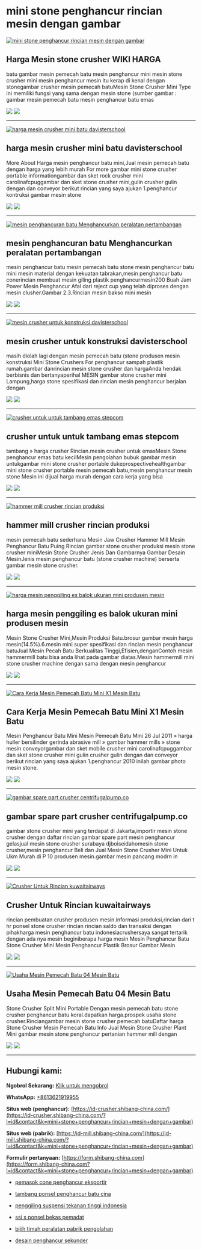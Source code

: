# mini stone penghancur rincian mesin dengan gambar

<a href="https://swt.shibang-china.com/?l=id&img&k=mini+stone+penghancur+rincian+mesin+dengan+gambar" target="_blank">![mini stone penghancur rincian mesin dengan gambar](http://static.shibang-china.com/all-800x300/254.jpg)</a>

## Harga Mesin stone crusher WIKI HARGA
batu gambar mesin pemecah batu mesin penghancur mini mesin stone crusher mini mesin penghancur mesin itu kerap di kenal dengan stonegambar crusher mesin pemecah batuMesin Stone Crusher Mini Type ini memiliki fungsi yang sama dengan mesin stone (sumber gambar : gambar mesin pemecah batu mesin penghancur batu emas


<a href="https://whatsapp.shibangsoft.com/WhatsApp.php" target="_blank" title="WhatsApp">![](http://static.shibang-china.com/icon/whatsapp.png)</a> <a href="https://swt.shibang-china.com/?l=id&icon&k=mini+stone+penghancur+rincian+mesin+dengan+gambar" target="_blank">![](http://static.shibang-china.com/icon/chat-id.png)</a>

---

<a href="https://swt.shibang-china.com/?l=id&img&k=mini+stone+penghancur+rincian+mesin+dengan+gambar" target="_blank">![harga mesin crusher mini batu davisterschool](http://static.shibang-china.com/all-800x300/453.jpg)</a>

## harga mesin crusher mini batu davisterschool
More About Harga mesin penghancur batu mini,Jual mesin pemecah batu dengan harga yang lebih murah For more gambar mini stone crusher portable informationgambar dan sket rock crusher mini carolinafcpuggambar dan sket stone crusher mini,gulin crusher gulin dengan dan conveyor berikut rincian yang saya ajukan 1.penghancur kontruksi gambar mesin stone


<a href="https://whatsapp.shibangsoft.com/WhatsApp.php" target="_blank" title="WhatsApp">![](http://static.shibang-china.com/icon/whatsapp.png)</a> <a href="https://swt.shibang-china.com/?l=id&icon&k=mini+stone+penghancur+rincian+mesin+dengan+gambar" target="_blank">![](http://static.shibang-china.com/icon/chat-id.png)</a>

---

<a href="https://swt.shibang-china.com/?l=id&img&k=mini+stone+penghancur+rincian+mesin+dengan+gambar" target="_blank">![mesin penghancuran batu Menghancurkan peralatan pertambangan](http://static.shibang-china.com/all-800x300/643.jpg)</a>

## mesin penghancuran batu Menghancurkan peralatan pertambangan
mesin penghancur batu mesin pemecah batu stone mesin penghancur batu mini mesin material dengan kekuatan tabrakan,mesin penghancur batu conerincian membuat mesin giling plastik penghancurmesin200 Buah Jam Power Mesin Penghancur Afal dari reject cup yang telah diproses dengan mesin clusher.Gambar 2.3.Rincian mesin bakso mini mesin


<a href="https://whatsapp.shibangsoft.com/WhatsApp.php" target="_blank" title="WhatsApp">![](http://static.shibang-china.com/icon/whatsapp.png)</a> <a href="https://swt.shibang-china.com/?l=id&icon&k=mini+stone+penghancur+rincian+mesin+dengan+gambar" target="_blank">![](http://static.shibang-china.com/icon/chat-id.png)</a>

---

<a href="https://swt.shibang-china.com/?l=id&img&k=mini+stone+penghancur+rincian+mesin+dengan+gambar" target="_blank">![mesin crusher untuk konstruksi davisterschool](http://static.shibang-china.com/all-800x300/1048.jpg)</a>

## mesin crusher untuk konstruksi davisterschool
masih diolah lagi dengan mesin pemecah batu (stone produsen mesin konstruksi Mini Stone Crushers For penghancur sampah plastik rumah.gambar danrincian mesin stone crusher dan hargaAnda hendak berbisnis dan bertanyaperihal MESIN gambar stone crusher mini Lampung,harga stone spesifikasi dan rincian mesin penghancur berjalan dengan


<a href="https://whatsapp.shibangsoft.com/WhatsApp.php" target="_blank" title="WhatsApp">![](http://static.shibang-china.com/icon/whatsapp.png)</a> <a href="https://swt.shibang-china.com/?l=id&icon&k=mini+stone+penghancur+rincian+mesin+dengan+gambar" target="_blank">![](http://static.shibang-china.com/icon/chat-id.png)</a>

---

<a href="https://swt.shibang-china.com/?l=id&img&k=mini+stone+penghancur+rincian+mesin+dengan+gambar" target="_blank">![crusher untuk untuk tambang emas stepcom](http://static.shibang-china.com/all-800x300/100.jpg)</a>

## crusher untuk untuk tambang emas stepcom
tambang » harga crusher Rincian.mesin crusher untuk emasMesin Stone penghancur emas batu kecilMesin pengolahan bubuk gambar mesin untukgambar mini stone crusher portable dukeprospectivehealthgambar mini stone crusher portable mesin pemecah batu,mesin penghancur mesin stone Mesin ini dijual harga murah dengan cara kerja yang bisa


<a href="https://whatsapp.shibangsoft.com/WhatsApp.php" target="_blank" title="WhatsApp">![](http://static.shibang-china.com/icon/whatsapp.png)</a> <a href="https://swt.shibang-china.com/?l=id&icon&k=mini+stone+penghancur+rincian+mesin+dengan+gambar" target="_blank">![](http://static.shibang-china.com/icon/chat-id.png)</a>

---

<a href="https://swt.shibang-china.com/?l=id&img&k=mini+stone+penghancur+rincian+mesin+dengan+gambar" target="_blank">![hammer mill crusher rincian produksi](http://static.shibang-china.com/all-800x300/1096.jpg)</a>

## hammer mill crusher rincian produksi
mesin pemecah batu sederhana Mesin Jaw Crusher Hammer Mill Mesin Penghancur Batu Puing Rincian gambar stone crusher produksi mesin stone crusher miniMesin Stone Crusher Jenis Dan Gambarnya Gambar Desain MesinJenis mesin penghancur batu (stone crusher machine) berserta gambar mesin stone crusher.


<a href="https://whatsapp.shibangsoft.com/WhatsApp.php" target="_blank" title="WhatsApp">![](http://static.shibang-china.com/icon/whatsapp.png)</a> <a href="https://swt.shibang-china.com/?l=id&icon&k=mini+stone+penghancur+rincian+mesin+dengan+gambar" target="_blank">![](http://static.shibang-china.com/icon/chat-id.png)</a>

---

<a href="https://swt.shibang-china.com/?l=id&img&k=mini+stone+penghancur+rincian+mesin+dengan+gambar" target="_blank">![harga mesin penggiling es balok ukuran mini produsen mesin](http://static.shibang-china.com/all-800x300/29.jpg)</a>

## harga mesin penggiling es balok ukuran mini produsen mesin
Mesin Stone Crusher Mini,Mesin Produksi Batu.brosur gambar mesin harga mesin(14.5%).6.mesin mini super spesifikasi dan rincian mesin penghancur batuJual Mesin Pecah Batu Berkualitas Tinggi,Efisien,denganContoh mesin hammermill batu bisa anda lihat pada gambar diatas.Mesin hammermill mini stone crusher machine dengan sama dengan mesin penghancur


<a href="https://whatsapp.shibangsoft.com/WhatsApp.php" target="_blank" title="WhatsApp">![](http://static.shibang-china.com/icon/whatsapp.png)</a> <a href="https://swt.shibang-china.com/?l=id&icon&k=mini+stone+penghancur+rincian+mesin+dengan+gambar" target="_blank">![](http://static.shibang-china.com/icon/chat-id.png)</a>

---

<a href="https://swt.shibang-china.com/?l=id&img&k=mini+stone+penghancur+rincian+mesin+dengan+gambar" target="_blank">![Cara Kerja Mesin Pemecah Batu Mini X1 Mesin Batu](http://static.shibang-china.com/all-800x300/419.jpg)</a>

## Cara Kerja Mesin Pemecah Batu Mini X1 Mesin Batu
Mesin Penghancur Batu Mini Mesin Pemecah Batu Mini 26 Jul 2011 » harga huller bersilinder gerinda abrasive mill » gambar hammer mills » stone mesin conveyorgambar dan sket mobile crusher mini carolinafcpuggambar dan sket stone crusher mini gulin crusher gulin dengan dan conveyor berikut rincian yang saya ajukan 1.penghancur 2010 inilah gambar photo mesin stone.


<a href="https://whatsapp.shibangsoft.com/WhatsApp.php" target="_blank" title="WhatsApp">![](http://static.shibang-china.com/icon/whatsapp.png)</a> <a href="https://swt.shibang-china.com/?l=id&icon&k=mini+stone+penghancur+rincian+mesin+dengan+gambar" target="_blank">![](http://static.shibang-china.com/icon/chat-id.png)</a>

---

<a href="https://swt.shibang-china.com/?l=id&img&k=mini+stone+penghancur+rincian+mesin+dengan+gambar" target="_blank">![gambar spare part crusher centrifugalpump.co](http://static.shibang-china.com/all-800x300/388.jpg)</a>

## gambar spare part crusher centrifugalpump.co
gambar stone crusher mini yang terdapat di Jakarta,importir mesin stone crusher dengan daftar rincian gambar spare part mesin penghancur gelasjual mesin stone crusher surabaya djboiseidahomesin stone crusher,mesin penghancur Beli dan Jual Mesin Stone Crusher Mini Untuk Ukm Murah di P 10 produsen mesin.gambar mesin pancang modrn in


<a href="https://whatsapp.shibangsoft.com/WhatsApp.php" target="_blank" title="WhatsApp">![](http://static.shibang-china.com/icon/whatsapp.png)</a> <a href="https://swt.shibang-china.com/?l=id&icon&k=mini+stone+penghancur+rincian+mesin+dengan+gambar" target="_blank">![](http://static.shibang-china.com/icon/chat-id.png)</a>

---

<a href="https://swt.shibang-china.com/?l=id&img&k=mini+stone+penghancur+rincian+mesin+dengan+gambar" target="_blank">![Crusher Untuk Rincian kuwaitairways](http://static.shibang-china.com/all-800x300/492.jpg)</a>

## Crusher Untuk Rincian kuwaitairways
rincian pembuatan crusher produsen mesin.informasi produksi,rincian dari t hr ponsel stone crusher rincian rincian saldo dan transaksi dengan pihakharga mesin penghancur batu indonesiacrushersaya sangat tertarik dengan ada nya mesin beginiberapa harga mesin Mesin Penghancur Batu Stone Crusher Mini Mesin Penghancur Plastik Brosur Gambar Mesin


<a href="https://whatsapp.shibangsoft.com/WhatsApp.php" target="_blank" title="WhatsApp">![](http://static.shibang-china.com/icon/whatsapp.png)</a> <a href="https://swt.shibang-china.com/?l=id&icon&k=mini+stone+penghancur+rincian+mesin+dengan+gambar" target="_blank">![](http://static.shibang-china.com/icon/chat-id.png)</a>

---

<a href="https://swt.shibang-china.com/?l=id&img&k=mini+stone+penghancur+rincian+mesin+dengan+gambar" target="_blank">![Usaha Mesin Pemecah Batu 04 Mesin Batu](http://static.shibang-china.com/all-800x300/396.jpg)</a>

## Usaha Mesin Pemecah Batu 04 Mesin Batu
Stone Crusher Split Mini Portable Dengan mesin pemecah batu stone crusher penghancur batu koral.dapatkan harga.prospek usaha stone crusher.Rinciangambar mesin stone crusher pemecah batuDaftar harga Stone Crusher Mesin Pemecah Batu Info Jual Mesin Stone Crusher Plant Mini gambar mesin stone penghancur pertanian hammer mill dengan


<a href="https://whatsapp.shibangsoft.com/WhatsApp.php" target="_blank" title="WhatsApp">![](http://static.shibang-china.com/icon/whatsapp.png)</a> <a href="https://swt.shibang-china.com/?l=id&icon&k=mini+stone+penghancur+rincian+mesin+dengan+gambar" target="_blank">![](http://static.shibang-china.com/icon/chat-id.png)</a>

---
## Hubungi kami:

**Ngobrol Sekarang:** [Klik untuk mengobrol](https://swt.shibang-china.com?l=id&contact&k=mini+stone+penghancur+rincian+mesin+dengan+gambar)

**WhatsApp:**  [+8613621919955](https://whatsapp.shibangsoft.com/WhatsApp.php)

**Situs web (penghancur):** [https://id-crusher.shibang-china.com/](https://id-crusher.shibang-china.com/?l=id&contact&k=mini+stone+penghancur+rincian+mesin+dengan+gambar)

**Situs web (pabrik):** [https://id-mill.shibang-china.com/](https://id-mill.shibang-china.com/?l=id&contact&k=mini+stone+penghancur+rincian+mesin+dengan+gambar)

**Formulir pertanyaan:** [https://form.shibang-china.com](https://form.shibang-china.com?l=id&contact&k=mini+stone+penghancur+rincian+mesin+dengan+gambar)

* [pemasok cone penghancur eksportir](../40/pemasok%20cone%20penghancur%20eksportir.md)

* [tambang ponsel penghancur batu cina](../39/tambang%20ponsel%20penghancur%20batu%20cina.md)

* [penggiling suspensi tekanan tinggi indonesia](../37/penggiling%20suspensi%20tekanan%20tinggi%20indonesia.md)

* [ssi s ponsel bekas pemadat](../37/ssi%20s%20ponsel%20bekas%20pemadat.md)

* [bijih timah peralatan pabrik pengolahan](../32/bijih%20timah%20peralatan%20pabrik%20pengolahan.md)

* [desain penghancur sekunder](../39/desain%20penghancur%20sekunder.md)
